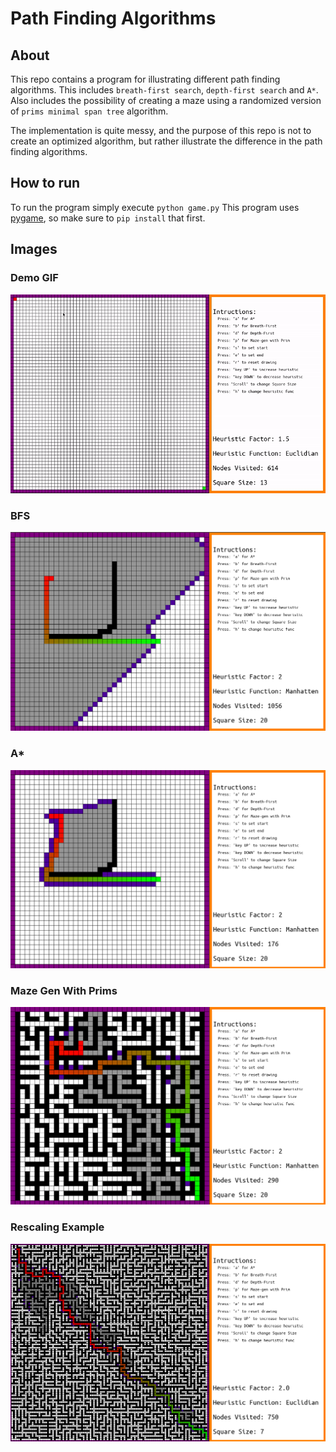 # Path Finding Algorithms

## About
This repo contains a program for illustrating different path finding algorithms. This includes `breath-first search`, `depth-first search` and `A*`. Also includes the possibility of creating a maze using a randomized version of `prims minimal span tree` algorithm.

The implementation is quite messy, and the purpose of this repo is not to create an optimized algorithm, but rather illustrate the difference in the path finding algorithms.

## How to run
To run the program simply execute `python game.py`
This program uses [pygame](https://www.pygame.org/wiki/about), so make sure to `pip install` that first.


## Images

### Demo GIF
![Alt text](./images/demo.gif)

### BFS 
![Alt text](./images/bfs.png)

### A\* 
![Alt text](./images/astar.png)

### Maze Gen With Prims 
![Alt text](./images/maze.png)

### Rescaling Example
![Alt text](./images/big.png)


